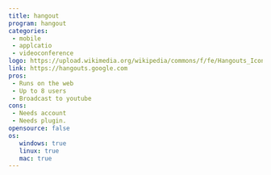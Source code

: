 ```yaml
---
title: hangout
program: hangout
categories:
 - mobile
 - applcatio
 - videoconference
logo: https://upload.wikimedia.org/wikipedia/commons/f/fe/Hangouts_Icon.png
link: https://hangouts.google.com
pros:
 - Runs on the web
 - Up to 8 users
 - Broadcast to youtube
cons:
 - Needs account
 - Needs plugin.
opensource: false
os:
   windows: true
   linux: true
   mac: true
---
```

